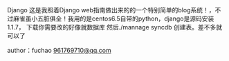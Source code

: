 Django
这是我照着Django web指南做出来的的一个特别简单的blog系统！，不过麻雀虽小五脏俱全！我用的是centos6.5自带的python，django是源码安装1.1.7， 下载你需要改的好像就数据库 然后./mannage syncdb 创建表。差不多就可以了




author：fuchao
961769710@qq.com
